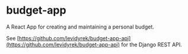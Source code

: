 # budget-app
A React App for creating and maintaining a personal budget.

See [https://github.com/levidyrek/budget-app-api](https://github.com/levidyrek/budget-app-api) for the Django REST API.
